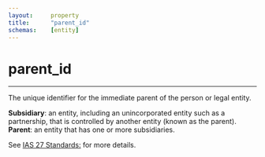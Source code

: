 ```yaml
---
layout:		property
title:		"parent_id"
schemas:	[entity]
---
```


# parent_id

---

The unique identifier for the immediate parent of the person or legal entity.

**Subsidiary**: an entity, including an unincorporated entity such as a partnership, that is controlled by another entity (known as the parent).
**Parent**: an entity that has one or more subsidiaries.

See [IAS 27 Standards:][iasstand] for more details.

[iasstand]: http://www.iasplus.com/en-gb/standards/ias/ias27
